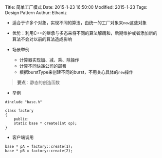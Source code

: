 Title: 简单工厂模式
Date: 2015-1-23 16:50:00
Modified: 2015-1-23
Tags: Design Pattern
Authur: Ethaniz

- 适合于许多个对象，实现不同的算法，由统一的工厂对象来`new`这些对象

- 优势：利用C++的继承与多态来将不同的算法解耦和，后期维护或者添加新的算法不会对以前的算法造成影响

- 场景举例
	- 计算器实现加、减、乘、除操作
	- 计算不同快递公司的邮费
	- 根据burstType来创建不同的burst，不用关心具体的`new`操作

> **要点**：静态的创造函数

- 举例
```
#include "base.h"

class factory
{
	public:
	static base * create(int op);
}
```
- 客户端调用
```
base * pA = factory::create(1);
base * pB = factory::create(2);
```
